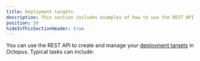 ```yaml
---
title: Deployment targets
description: This section includes examples of how to use the REST API to create and manage deployment targets in Octopus.
position: 50
hideInThisSectionHeader: true
---
```


You can use the REST API to create and manage your [deployment targets](/docs/infrastructure/deployment-targets/index.md) in Octopus. Typical tasks can include: